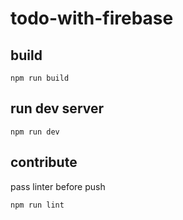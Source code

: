 # todo-with-firebase

## build

`npm run build`

## run dev server

`npm run dev`

## contribute

pass linter before push

`npm run lint`
